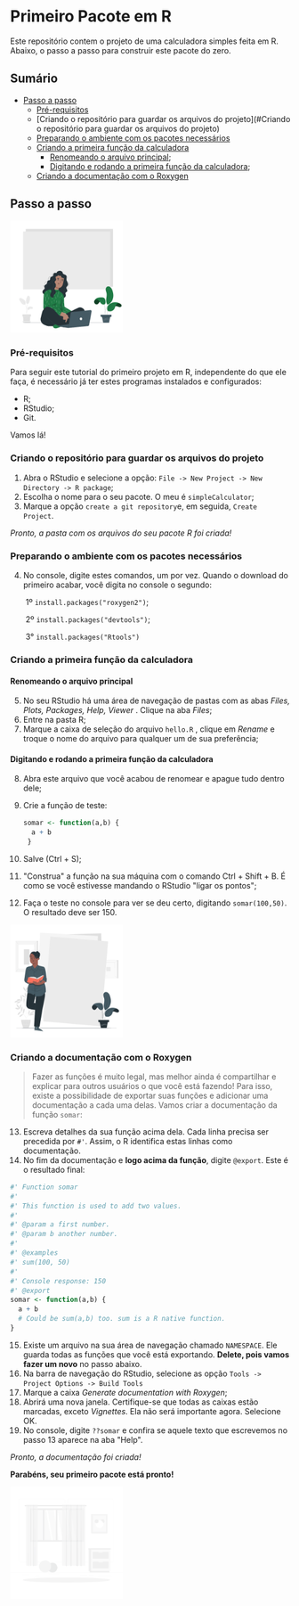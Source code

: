 # Primeiro Pacote em R

Este repositório contem o projeto de uma calculadora simples feita em R. Abaixo, o passo a passo para construir este pacote do zero.

## Sumário

- [Passo a passo](#Passo-a-Passo)
  - [Pré-requisitos](#Pré-requisitos)
  - [Criando o repositório para guardar os arquivos do projeto](#Criando o repositório para guardar os arquivos do projeto)
  - [Preparando o ambiente com os pacotes necessários](#Preparando-o-ambiente-com-os-pacotes-necessários)
  - [Criando a primeira função da calculadora](#Criando-a-primeira-função-da-calculadora)
    - [Renomeando o arquivo principal](#Renomeando-o-arquivo-principal);
    - [Digitando e rodando a primeira função da calculadora](#Digitando-e-rodando-a-primeira-função-da-calculadora);
  - [Criando a documentação com o Roxygen](#Criando-a-documentação-com-o-Roxygen)

## Passo a passo

<img src="./assets/step-by-step.gif" width="40%">



### Pré-requisitos

Para seguir este tutorial do primeiro projeto em R, independente do que ele faça, é necessário já ter estes programas instalados e configurados:

- R;
- RStudio;
- Git.

Vamos lá!



### Criando o repositório para guardar os arquivos do projeto

1. Abra o RStudio e selecione a opção: `File -> New Project -> New Directory -> R package`;
2. Escolha o nome para o seu pacote. O meu é `simpleCalculator`;
3. Marque a opção `create a git repository`e, em seguida, `Create Project`.

*Pronto, a pasta com os arquivos do seu pacote R foi criada!*

### Preparando o ambiente com os pacotes necessários

4. No console, digite estes comandos, um por vez. Quando o download do primeiro acabar, você digita no console o segundo:

   ​	1º `install.packages("roxygen2")`;

   ​	2º `install.packages("devtools")`;

   ​	3° `install.packages("Rtools")`

### Criando a primeira função da calculadora

#### Renomeando o arquivo principal

5. No seu RStudio há uma área de navegação de pastas com as abas _Files, Plots, Packages, Help, Viewer_ . Clique na aba _Files_;
6. Entre na pasta R;
7. Marque a caixa de seleção do arquivo `hello.R` , clique em _Rename_ e troque o nome do arquivo para qualquer um de sua preferência;

#### Digitando e rodando a primeira função da calculadora

8. Abra este arquivo que você acabou de renomear e apague tudo dentro dele;

9. Crie a função de teste:

   ```R
   somar <- function(a,b) {
     a + b
    }
   ```

10. Salve (Ctrl + S);

11. "Construa" a função na sua máquina com o comando Ctrl + Shift + B. É como se você estivesse mandando o RStudio "ligar os pontos";

12. Faça o teste no console para ver se deu certo, digitando `somar(100,50)`. O resultado deve ser 150.

<img src="./assets/instruction-manual.gif" width="40%">

### Criando a documentação com o Roxygen

> Fazer as funções é muito legal, mas melhor ainda é compartilhar e explicar para outros usuários o que você está fazendo! Para isso, existe a possibilidade de exportar suas funções e adicionar uma documentação a cada uma delas. Vamos criar a documentação da função `somar`:

13. Escreva detalhes da sua função acima dela. Cada linha precisa ser precedida por `#'`. Assim, o R identifica estas linhas como documentação. 
14. No fim da documentação e **logo acima da função**, digite `@export`. Este é o resultado final:

```R
#' Function somar
#'
#' This function is used to add two values.
#'
#' @param a first number.
#' @param b another number.
#'
#' @examples
#' sum(100, 50)
#'
#' Console response: 150
#' @export
somar <- function(a,b) {
  a + b
  # Could be sum(a,b) too. sum is a R native function.
}
```

15. Existe um arquivo na sua área de navegação chamado `NAMESPACE`. Ele guarda todas as funções que você está exportando. **Delete, pois vamos fazer um novo** no passo abaixo.
16. Na barra de navegação do RStudio, selecione as opção `Tools -> Project Options -> Build Tools`
17. Marque a caixa _Generate documentation with Roxygen_;
18. Abrirá uma nova janela. Certifique-se que todas as caixas estão marcadas, exceto _Vignettes_. Ela não será importante agora. Selecione OK.
19. No console, digite `??somar` e confira se aquele texto que escrevemos no passo 13 aparece na aba "Help".

*Pronto, a documentação foi criada!*

**Parabéns, seu primeiro pacote está pronto!**

<img src="./assets/celebration.gif" width="40%">

